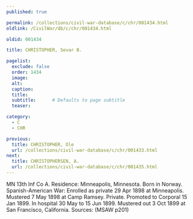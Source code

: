 ```yaml
---
published: true

permalink: /collections/civil-war-database/c/chr/001434.html
oldlink: /CivilWar/db/c/chr/001434.html

oldid: 001434

title: CHRISTOPHER, Sevar B.

pagelist:
  exclude: false
  order: 1434
  image: 
  alt:
  caption:
  title:
  subtitle:      # Defaults to page subtitle
  teaser:

category: 
  - C 
  - CHR

previous:
  title: CHRISTOPHER, Ole
  url: /collections/civil-war-database/c/chr/001433.html  
next:
  title: CHRISTOPHERSEN, A.
  url: /collections/civil-war-database/c/chr/001435.html   
---
```

MN 13th Inf Co A. Residence: Minneapolis, Minnesota. Born in Norway. Spanish-American War: Enrolled as private 29 Apr 1898 at Minneapolis. Mustered 7 May 1898 at Camp Ramsey. Private. Promoted to Corporal 15 Jan 1899. In hospital 30 May to 15 Jun 1899. Mustered out 3 Oct 1899 at San Francisco, California. Sources: (MSAW p201)